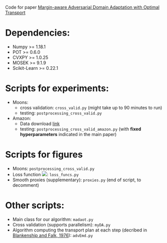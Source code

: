 Code for paper [Margin-aware Adversarial Domain Adaptation with Optimal Transport](http://proceedings.mlr.press/v119/dhouib20b.html)

# Dependencies:
* Numpy >= 1.18.1
* POT >= 0.6.0
* CVXPY >= 1.0.25
* MOSEK >= 9.1.9
* Scikit-Learn >= 0.22.1

# Scripts for experiments:
* Moons:
	* cross validation: `cross_valid.py` (might take up to 90 minutes to run)
	* testing: `postprocessing_cross_valid.py`
* Amazon:
	* Data download [link](http://researchers.lille.inria.fr/pgermain/data/amazon_tfidf_svmlight.tgz)
	* testing: `postprocessing_cross_valid_amazon.py` (with **fixed hyperparameters** indicated in the main paper)

# Scripts for figures
* Moons: `postprocessing_cross_valid.py`
* Loss function <img src="https://render.githubusercontent.com/render/math?math=l^{\rho, \beta}">: `loss_funcs.py`
* Smooth proxies (supplementary): `proxies.py` (end of script, to decomment)

# Other scripts:
* Main class for our algorithm: `madaot.py`
* Cross validation (supports parallelism): `myDA.py`
* Algorithm computing the transport plan at each step (decribed in [Blankenship and Falk, 1976](https://link.springer.com/article/10.1007/BF00934096)): `advEmd.py`

